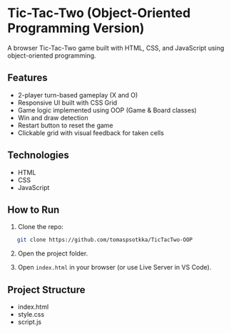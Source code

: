 # Tic-Tac-Two (Object-Oriented Programming Version)

A browser Tic-Tac-Two game built with HTML, CSS, and JavaScript using object-oriented programming.

## Features

- 2-player turn-based gameplay (X and O)
- Responsive UI built with CSS Grid
- Game logic implemented using OOP (Game & Board classes)
- Win and draw detection
- Restart button to reset the game
- Clickable grid with visual feedback for taken cells

## Technologies

- HTML
- CSS
- JavaScript

## How to Run

1. Clone the repo:
```bash
   git clone https://github.com/tomaspsotkka/TicTacTwo-OOP
```
2. Open the project folder.

3. Open `index.html` in your browser (or use Live Server in VS Code).
   
## Project Structure

- index.html  
- style.css  
- script.js

